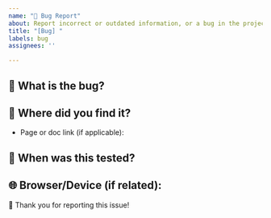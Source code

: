 ```yaml
---
name: "🐛 Bug Report"
about: Report incorrect or outdated information, or a bug in the project
title: "[Bug] "
labels: bug
assignees: ''

---
```


## 🐛 What is the bug?

<!-- Describe the issue -->

## 📍 Where did you find it?

- Page or doc link (if applicable):

## 📅 When was this tested?

<!-- Example: June 2025 -->

## 🌐 Browser/Device (if related):

<!-- Example: Chrome on iPhone, Safari on Mac -->

🙏 Thank you for reporting this issue!